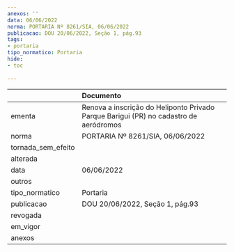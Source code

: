 ```yaml
---
anexos: ''
data: 06/06/2022
norma: PORTARIA Nº 8261/SIA, 06/06/2022
publicacao: DOU 20/06/2022, Seção 1, pág.93
tags:
- portaria
tipo_normatico: Portaria
hide: 
- toc 
 
---
```


|                    | Documento                                                                             |
|:-------------------|:--------------------------------------------------------------------------------------|
| ementa             | Renova a inscrição do Heliponto Privado Parque Barigui (PR) no cadastro de aeródromos |
| norma              | PORTARIA Nº 8261/SIA, 06/06/2022                                                      |
| tornada_sem_efeito |                                                                                       |
| alterada           |                                                                                       |
| data               | 06/06/2022                                                                            |
| outros             |                                                                                       |
| tipo_normatico     | Portaria                                                                              |
| publicacao         | DOU 20/06/2022, Seção 1, pág.93                                                       |
| revogada           |                                                                                       |
| em_vigor           |                                                                                       |
| anexos             |                                                                                       |